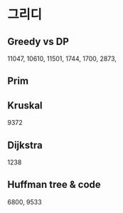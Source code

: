 # 그리디

## Greedy vs DP
11047, 
10610, 
11501,
1744,
1700,
2873,  

## Prim

## Kruskal
9372

## Dijkstra
1238

## Huffman tree & code	
6800, 9533
